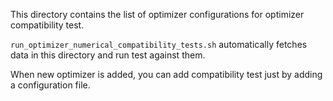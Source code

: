 This directory contains the list of optimizer configurations for optimizer compatibility test.

`run_optimizer_numerical_compatibility_tests.sh` automatically fetches data in this directory and run test against them.

When new optimizer is added, you can add compatibility test just by adding a configuration file.
